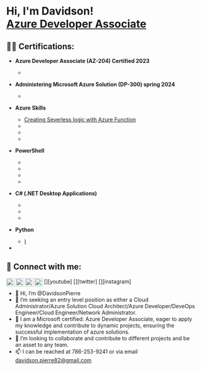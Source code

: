 <h1>Hi, I'm Davidson! <br/><a href="https://github.com/DavidsonPierre"></a> <a href="https://www.linkedin.com/in/davidson-pierre-746ba42a2">Azure Developer Associate</a>

<h2>👨‍💻 Certifications: </h2>

- <b>Azure Developer Associate (AZ-204) Certified 2023 </b>
  - [](https://github.com/joshmadakor1/Algorithms-Practice)
- <b>Administering Microsoft Azure Solution (DP-300) spring 2024</b>
  - [](https://github.com/joshmadakor1/4chan-Image-Analysis-Middleware-C964) <b><i></b></i>
- <b>Azure Skills</b>
  - [Creating Severless logic with Azure Function](https://learn.microsoft.com/api/achievements/share/en-us/DavidsonPierre-3263/FZK9M3SX?sharingId=2F1AF8DAE3A464C4)
  - [](https://github.com/joshmadakor1/Jwipe.PowerShell)
  - [](https://github.com/joshmadakor1/AD_PS)
  - [](https://github.com/joshmadakor1/PowerShell-Integrity-FIM)
- <b>PowerShell</b>
  - [](https://github.com/joshmadakor1/Sentinel-Lab)
  - [](https://github.com/joshmadakor1/Jwipe.PowerShell)
  - [](https://github.com/joshmadakor1/AD_PS)
  - [](https://github.com/joshmadakor1/PowerShell-Integrity-FIM)
- <b>C# (.NET Desktop Applications)</b>
  - [](https://github.com/joshmadakor1/EncrypterPOC)
  - [](https://github.com/joshmadakor1/DecrypterPOC)
  - [](https://github.com/joshmadakor1/Key-Logger-With-Email)
- <b>Python</b>
  - [)](https://github.com/joshmadakor1/Package-Delivery-Pathfinding-Algorithm)



-

<h2> 🤳 Connect with me:</h2>

[<img align="left" alt="JoshMadakor | YouTube" width="22px" src="https://cdn.jsdelivr.net/npm/simple-icons@v3/icons/youtube.svg" />][youtube]
[<img align="left" alt="JoshMadakor | Twitter" width="22px" src="https://cdn.jsdelivr.net/npm/simple-icons@v3/icons/twitter.svg" />][twitter]
[<img align="left" alt="JoshMadakor | LinkedIn" width="22px" src="https://cdn.jsdelivr.net/npm/simple-icons@v3/icons/linkedin.svg" />][linkedin]
[<img align="left" alt="JoshMadakor | Instagram" width="22px" src="https://cdn.jsdelivr.net/npm/simple-icons@v3/icons/instagram.svg" />][instagram]

[linkedin]: https://linkedin.com/in/joshmadakor

<!--
**joshmadakor1/joshmadakor1** is a ✨ _special_ ✨ repository because its `README.md` (this file) appears on your GitHub profile.

Here are some ideas to get you started:

- 🔭 I’m currently working on ...
- 🌱 I’m currently learning ...
- 👯 I’m looking to collaborate on ...
- 🤔 I’m looking for help with ...
- 💬 Ask me about ...
- 📫 How to reach me: ...
- 😄 Pronouns: ...
- ⚡ Fun fact: ...
-->


- 👋 Hi, I’m @DavidsonPierre
- 👀 I’m seeking an entry level position as either a Cloud Administrator/Azure Solution Cloud Architect/Azure Developer/DeveOps Engineer/Cloud Engineer/Network Administrator.
- 🌱 I am a Microsoft certified: Azure Developer Associate, eager to apply my knowledge and contribute to dynamic projects, ensuring the successful implementation of azure solutions.
- 💞️ I’m looking to collaborate and contribute to different projects and be an asset to any team. 
- 📫 I can be reached at 786-253-9241 or via email davidson.pierre82@gmail.com

<!---
DavidsonPierre/DavidsonPierre is a ✨ special ✨ repository because its `README.md` (this file) appears on your GitHub profile.
You can click the Preview link to take a look at your changes.
--->
